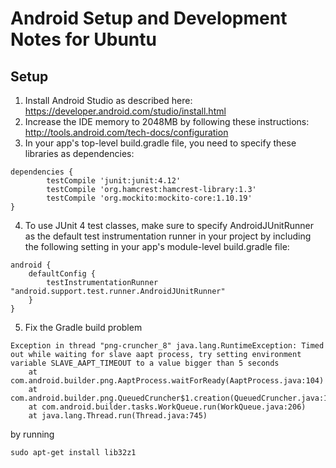 # Android Setup and Development Notes for Ubuntu

## Setup

1. Install Android Studio as described here: https://developer.android.com/studio/install.html
2. Increase the IDE memory to 2048MB by following these instructions: http://tools.android.com/tech-docs/configuration
3. In your app's top-level build.gradle file, you need to specify these libraries as dependencies:
```
dependencies {
        testCompile 'junit:junit:4.12'
        testCompile 'org.hamcrest:hamcrest-library:1.3'  
        testCompile 'org.mockito:mockito-core:1.10.19'
}
```
4. To use JUnit 4 test classes, make sure to specify AndroidJUnitRunner as the default test instrumentation runner in your project by including the following setting in your app's module-level build.gradle file:
```
android {
    defaultConfig {
        testInstrumentationRunner "android.support.test.runner.AndroidJUnitRunner"
    }
}
```
5. Fix the Gradle build problem 
```
Exception in thread "png-cruncher_8" java.lang.RuntimeException: Timed out while waiting for slave aapt process, try setting environment variable SLAVE_AAPT_TIMEOUT to a value bigger than 5 seconds
    at com.android.builder.png.AaptProcess.waitForReady(AaptProcess.java:104)
    at com.android.builder.png.QueuedCruncher$1.creation(QueuedCruncher.java:107)
    at com.android.builder.tasks.WorkQueue.run(WorkQueue.java:206)
    at java.lang.Thread.run(Thread.java:745)
```
by running
```
sudo apt-get install lib32z1
```



